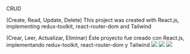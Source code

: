 CRUD

(Create, Read, Update, Delete)
This project was created with React.js, implementing redux-toolkit,
react-router-dom and Tailwind

(Crear, Leer, Actualizar, Eliminar)
Éste proyecto fue creado con React.js, implementando redux-toolkit,
react-router-dom y Tailwind
<img   src='https://user-images.githubusercontent.com/82474881/167271336-41a06d87-6bca-47ff-b428-65c87dec7209.png'>
<img  src='https://user-images.githubusercontent.com/82474881/167271353-324158f7-99e8-4ed0-8f59-3f96ec679928.png'>
<img  src='https://user-images.githubusercontent.com/82474881/167271391-04c4b34c-119c-4483-8657-d97676b203d1.png'>


